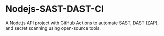 # Nodejs-SAST-DAST-CI
A Node.js API project with GitHub Actions to automate SAST, DAST (ZAP), and secret scanning using open-source tools.
